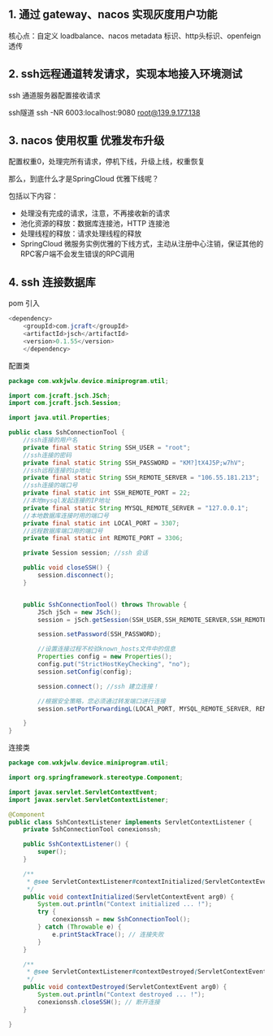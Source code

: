 ## 1. 通过 gateway、nacos 实现灰度用户功能

核心点：自定义 loadbalance、nacos metadata 标识、http头标识、openfeign透传

## 2. ssh远程通道转发请求，实现本地接入环境测试

ssh 通道服务器配置接收请求

ssh隧道 ssh -NR 6003:localhost:9080 root@139.9.177.138

## 3. nacos 使用权重 优雅发布升级

配置权重0，处理完所有请求，停机下线，升级上线，权重恢复

那么，到底什么才是SpringCloud 优雅下线呢？

包括以下内容：

- 处理没有完成的请求，注意，不再接收新的请求
- 池化资源的释放：数据库连接池，HTTP 连接池
- 处理线程的释放：请求处理线程的释放
- SpringCloud 微服务实例优雅的下线方式，主动从注册中心注销，保证其他的 RPC客户端不会发生错误的RPC调用

## 4. ssh 连接数据库

pom 引入

```java
<dependency>
    <groupId>com.jcraft</groupId>
    <artifactId>jsch</artifactId>
    <version>0.1.55</version>
    </dependency>
```

配置类

```java
package com.wxkjwlw.device.miniprogram.util;

import com.jcraft.jsch.JSch;
import com.jcraft.jsch.Session;

import java.util.Properties;

public class SshConnectionTool {
    //ssh连接的用户名
    private final static String SSH_USER = "root";
    //ssh连接的密码
    private final static String SSH_PASSWORD = "KM?]tX4J5P;w7hV";
    //ssh远程连接的ip地址
    private final static String SSH_REMOTE_SERVER = "106.55.181.213";
    //ssh连接的端口号
    private final static int SSH_REMOTE_PORT = 22;
    //本地mysql发起连接的IP地址
    private final static String MYSQL_REMOTE_SERVER = "127.0.0.1";
    //本地数据库连接时用的端口号
    private final static int LOCAl_PORT = 3307;
    //远程数据库端口用的端口号
    private final static int REMOTE_PORT = 3306;

    private Session session; //ssh 会话

    public void closeSSH() {
        session.disconnect();
    }


    public SshConnectionTool() throws Throwable {
        JSch jSch = new JSch();
        session = jSch.getSession(SSH_USER,SSH_REMOTE_SERVER,SSH_REMOTE_PORT);

        session.setPassword(SSH_PASSWORD);

        //设置连接过程不校验known_hosts文件中的信息
        Properties config = new Properties();
        config.put("StrictHostKeyChecking", "no");
        session.setConfig(config);

        session.connect(); //ssh 建立连接！

        //根据安全策略，您必须通过转发端口进行连接
        session.setPortForwardingL(LOCAl_PORT, MYSQL_REMOTE_SERVER, REMOTE_PORT);

    }
}

```

连接类

```java
package com.wxkjwlw.device.miniprogram.util;

import org.springframework.stereotype.Component;

import javax.servlet.ServletContextEvent;
import javax.servlet.ServletContextListener;

@Component
public class SshContextListener implements ServletContextListener {
    private SshConnectionTool conexionssh;

    public SshContextListener() {
        super();
    }

    /**
     * @see ServletContextListener#contextInitialized(ServletContextEvent)
     */
    public void contextInitialized(ServletContextEvent arg0) {
        System.out.println("Context initialized ... !");
        try {
            conexionssh = new SshConnectionTool();
        } catch (Throwable e) {
            e.printStackTrace(); // 连接失败
        }
    }

    /**
     * @see ServletContextListener#contextDestroyed(ServletContextEvent)
     */
    public void contextDestroyed(ServletContextEvent arg0) {
        System.out.println("Context destroyed ... !");
        conexionssh.closeSSH(); // 断开连接
    }

}

```

